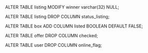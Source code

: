 ALTER TABLE listing MODIFY winner varchar(32) NULL;

ALTER TABLE listing
    DROP COLUMN status_listing;

ALTER TABLE box
    ADD COLUMN listed BOOLEAN DEFAULT FALSE;



ALTER TABLE offer
    DROP COLUMN checked;


ALTER TABLE user
    DROP COLUMN online_flag;
